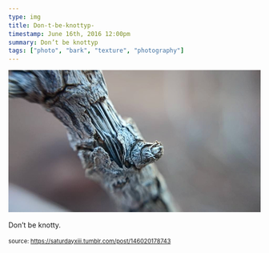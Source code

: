 ```yaml
---
type: img
title: Don-t-be-knottyp-
timestamp: June 16th, 2016 12:00pm
summary: Don’t be knottyp 
tags: ["photo", "bark", "texture", "photography"]
---
```

<img src="../media/146020178743.jpg"/>
                                                                                          <div class="caption"><p>Don’t be knotty.</p> </div>
                                    
                
                
                
                
                                
<small>source: https://saturdayxiii.tumblr.com/post/146020178743</small>